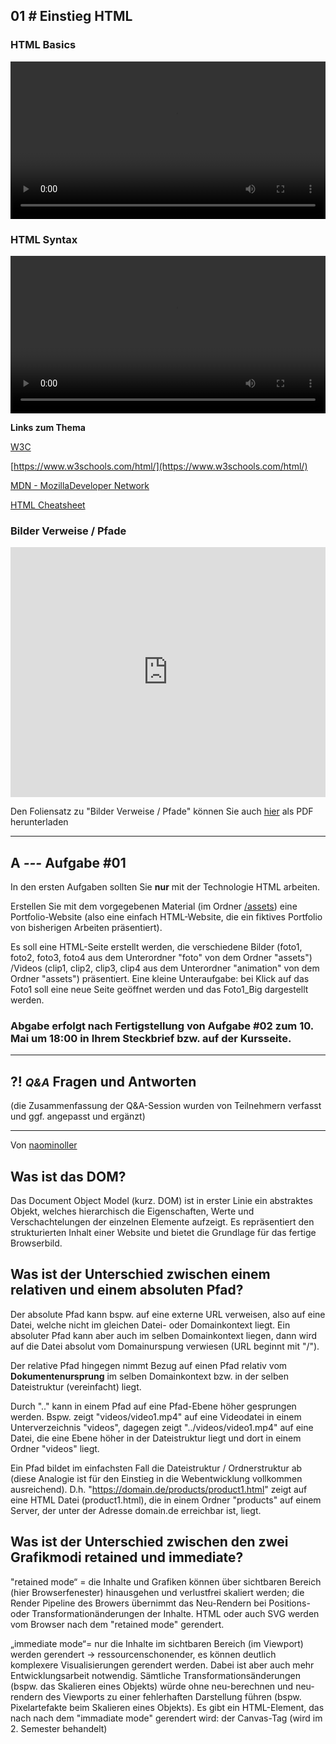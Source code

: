## **01 _#_** Einstieg HTML


### HTML Basics
<video controls width="100%"> 
    <source src="https://lehre.gabriel-rausch.de/HFU/EIA1_SoSe20/L01/GIS-EIA1-HTML-Basics.mp4" type="video/mp4"> 
    <a href="https://lehre.gabriel-rausch.de/HFU/EIA1_SoSe20/L01/GIS-EIA1-HTML-Basics.mp4">Zum Video</a>
</video>

### HTML Syntax
<video controls width="100%"> 
    <source src="https://lehre.gabriel-rausch.de/HFU/EIA1_SoSe20/L01/GIS-EIA1-HTML-Syntax.mp4" type="video/mp4"> 
    <a href="https://lehre.gabriel-rausch.de/HFU/EIA1_SoSe20/L01/GIS-EIA1-HTML-Syntax.mp4">Zum Video</a>
</video>


**Links zum Thema**

[W3C](https://www.w3.org)

[https://www.w3schools.com/html/](https://www.w3schools.com/html/)

[MDN - MozillaDeveloper Network](https://developer.mozilla.org/de/docs/Learn/HTML)

[HTML Cheatsheet](Cheatsheet_HTML.pdf)


### Bilder Verweise / Pfade
<iframe src="https://lehre.gabriel-rausch.de/HFU/EIA1_SoSe20/L01/GIS-EIA1-HTML-Bilder-Verweise.pdf" width="100%" height="400px" style="border:none"></iframe>

Den Foliensatz zu "Bilder Verweise / Pfade" können Sie auch [hier](https://lehre.gabriel-rausch.de/HFU/EIA1_SoSe20/L01/GIS-EIA1-HTML-Bilder-Verweise.pdf) als PDF herunterladen

---


## **A _---_** Aufgabe #01

In den ersten Aufgaben sollten Sie **nur** mit der Technologie HTML arbeiten.

Erstellen Sie mit dem vorgegebenen Material (im Ordner [/assets](https://github.com/gabriel-rausch/EIA1-SoSe20/tree/master/L01/assets)) eine Portfolio-Website (also eine einfach HTML-Website, die ein fiktives Portfolio von bisherigen Arbeiten präsentiert). 

Es soll eine HTML-Seite erstellt werden, die verschiedene Bilder (foto1, foto2, foto3, foto4 aus dem Unterordner "foto" von dem Ordner "assets") /Videos (clip1, clip2, clip3, clip4 aus dem Unterordner "animation" von dem Ordner "assets") präsentiert. Eine kleine Unteraufgabe: bei Klick auf das Foto1 soll eine neue Seite geöffnet werden und das Foto1_Big dargestellt werden.

### Abgabe erfolgt nach Fertigstellung von Aufgabe #02 zum 10. Mai um 18:00 in Ihrem Steckbrief bzw. auf der Kursseite.


---


## **?! _<small>Q&A</small>_** Fragen und Antworten
(die Zusammenfassung der Q&A-Session wurden von Teilnehmern verfasst und ggf. angepasst und ergänzt)

---

Von [naominoller](https://github.com/naominoller)


## Was ist das DOM?
 
Das Document Object Model (kurz. DOM) ist in erster Linie ein abstraktes Objekt, welches hierarchisch die Eigenschaften, Werte und Verschachtelungen der einzelnen Elemente aufzeigt. Es repräsentiert den strukturierten Inhalt einer Website und bietet die Grundlage für das fertige Browserbild.
 
## Was ist der Unterschied zwischen einem relativen und einem absoluten Pfad?
 
Der absolute Pfad kann bspw. auf eine externe URL verweisen, also auf eine Datei, welche nicht im gleichen Datei- oder Domainkontext liegt. Ein absoluter Pfad kann aber auch im selben Domainkontext liegen, dann wird auf die Datei absolut vom Domainurspung verwiesen (URL beginnt mit "/").
 
Der relative Pfad hingegen nimmt Bezug auf einen Pfad relativ vom **Dokumentenursprung** im selben Domainkontext bzw. in der selben Dateistruktur (vereinfacht) liegt.

Durch ".." kann in einem Pfad auf eine Pfad-Ebene höher gesprungen werden. Bspw. zeigt "videos/video1.mp4" auf eine Videodatei in einem Unterverzeichnis "videos", dagegen zeigt "../videos/video1.mp4" auf eine Datei, die eine Ebene höher in der Dateistruktur liegt und dort in einem Ordner "videos" liegt.

Ein Pfad bildet im einfachsten Fall die Dateistruktur / Ordnerstruktur ab (diese Analogie ist für den Einstieg in die Webentwicklung vollkommen ausreichend). D.h. "https://domain.de/products/product1.html" zeigt auf eine HTML Datei (product1.html), die in einem Ordner "products" auf einem Server, der unter der Adresse domain.de erreichbar ist, liegt.
 
## Was ist der Unterschied zwischen den zwei Grafikmodi retained und immediate?
 
"retained mode“ = die Inhalte und Grafiken können über sichtbaren Bereich (hier Browserfenester) hinausgehen und verlustfrei skaliert werden; die Render Pipeline des Browers übernimmt das Neu-Rendern bei Positions- oder Transformationänderungen der Inhalte. HTML oder auch SVG werden vom Browser nach dem "retained mode" gerendert.
 
„immediate mode“= nur die Inhalte im sichtbaren Bereich (im Viewport) werden gerendert -> ressourcenschonender, es können deutlich komplexere Visualisierungen gerendert werden. Dabei ist aber auch mehr Entwicklungsarbeit notwendig. Sämtliche Transformationsänderungen (bspw. das Skalieren eines Objekts) würde ohne neu-berechnen und neu-rendern des Viewports zu einer fehlerhaften Darstellung führen (bspw. Pixelartefakte beim Skalieren eines Objekts). Es gibt ein HTML-Element, das nach nach dem "immadiate mode" gerendert wird: der Canvas-Tag (wird im 2. Semester behandelt)
 
